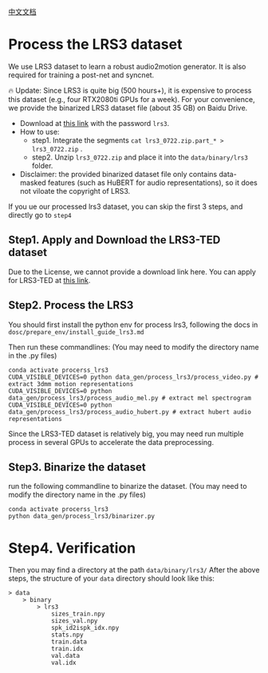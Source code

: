 [中文文档](./zh/process_lrs3-zh.md)

# Process the LRS3 dataset

We use LRS3 dataset to learn a robust audio2motion generator. It is also required for training a post-net and syncnet.

🔥 Update: Since LRS3 is quite big (500 hours+), it is expensive to process this dataset (e.g., four RTX2080ti GPUs for a week). For your convenience, we provide the binarized LRS3 dataset file (about 35 GB) on Baidu Drive. 
- Download at [this link](https://pan.baidu.com/s/1fLu7c0lYv3FhGLH6YJsZbw?pwd=lrs3) with the password `lrs3`. 
- How to use: 
    - step1. Integrate the segments `cat lrs3_0722.zip.part_* > lrs3_0722.zip` .
    - step2. Unzip `lrs3_0722.zip` and place it into the `data/binary/lrs3` folder.
- Disclaimer: the provided binarized dataset file only contains data-masked features (such as HuBERT for audio representations), so it does not viloate the copyright of LRS3.

If you ue our processed lrs3 dataset, you can skip the first 3 steps, and directly go to `step4`

## Step1. Apply and Download the LRS3-TED dataset

Due to the License, we cannot provide a download link here. You can apply for LRS3-TED at [this link]().

## Step2. Process the LRS3

You should first install the python env for process lrs3, following the docs in `dosc/prepare_env/install_guide_lrs3.md`

Then run these commandlines: (You may need to modify the directory name in the .py files)

```
conda activate procerss_lrs3
CUDA_VISIBLE_DEVICES=0 python data_gen/process_lrs3/process_video.py # extract 3dmm motion representations
CUDA_VISIBLE_DEVICES=0 python data_gen/process_lrs3/process_audio_mel.py # extract mel spectrogram
CUDA_VISIBLE_DEVICES=0 python data_gen/process_lrs3/process_audio_hubert.py # extract hubert audio representations

```

Since the LRS3-TED dataset is relatively big, you may need run multiple process in several GPUs to accelerate the data preprocessing.

## Step3. Binarize the dataset

run the following commandline to binarize the dataset. (You may need to modify the directory name in the .py files)

```
conda activate procerss_lrs3
python data_gen/process_lrs3/binarizer.py
```

# Step4. Verification
Then you may find a directory at the path  `data/binary/lrs3/`
After the above steps, the structure of your `data` directory should look like this:

```
> data
    > binary
        > lrs3
            sizes_train.npy
            sizes_val.npy
            spk_id2ispk_idx.npy
            stats.npy
            train.data
            train.idx
            val.data
            val.idx
```